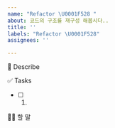 ```yaml
---
name: "Refactor \U0001F528 "
about: 코드의 구조를 재구성 해봅시다..
title: ''
labels: "Refactor \U0001F528"
assignees: ''

---
```


🔨  Describe


✅ Tasks
- [ ] 1.  


🙋🏻 할 말
